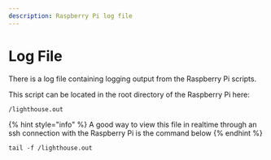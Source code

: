 ```yaml
---
description: Raspberry Pi log file
---
```


# Log File

There is a log file containing logging output from the Raspberry Pi scripts. 

This script can be located in the root directory of the Raspberry Pi here:

```text
/lighthouse.out
```

{% hint style="info" %}
A good way to view this file in realtime through an ssh connection with the Raspberry Pi is the command below
{% endhint %}

```text
tail -f /lighthouse.out
```



